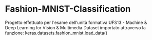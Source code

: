 # Fashion-MNIST-Classification
Progetto effettuato per l'esame dell'unità formativa UFS13 - Machine &amp; Deep Learning for Vision &amp; Multimedia
Dataset importato attraverso la funzione:
keras.datasets.fashion_mnist.load_data()
